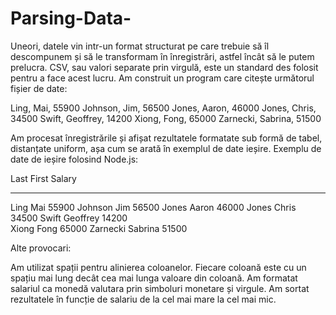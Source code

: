 # Parsing-Data-

 Uneori, datele vin intr-un format structurat pe care trebuie să îl descompunem și să le transformam în înregistrări, astfel încât să le putem prelucra. CSV, sau valori separate prin virgulă, este un standard des folosit pentru a face acest lucru. 
 Am construit un program care citește următorul fișier de date:
 
 Ling, Mai, 55900
 Johnson, Jim, 56500 
 Jones, Aaron, 46000 
 Jones, Chris, 34500 
 Swift, Geoffrey, 14200 
 Xiong, Fong, 65000
 Zarnecki, Sabrina, 51500    
 
Am procesat înregistrările și afișat rezultatele formatate sub formă de tabel, distanțate uniform, așa cum se arată în exemplul de date ieșire.
Exemplu de date de ieșire folosind Node.js:

Last 	   First 	     Salary
_ _ _ _ _ _ _ _ _ _ _ _ _ _   
Ling 	     Mai 	      55900 
Johnson	   Jim	      56500 
Jones 	   Aaron      46000 
Jones 	   Chris 	    34500 
Swift 	   Geoffrey   14200  
Xiong 	   Fong 	    65000 
Zarnecki   Sabrina    51500 


Alte provocari:

Am utilizat spații pentru alinierea coloanelor.
Fiecare coloană este cu un spațiu mai lung decât cea mai lunga valoare din coloană.
Am formatat salariul ca monedă valutara prin simboluri monetare și virgule.
Am sortat rezultatele în funcție de salariu de la cel mai mare la cel mai mic. 
